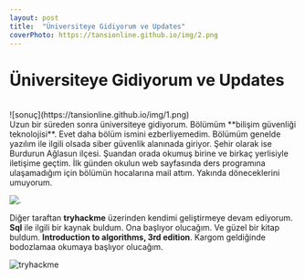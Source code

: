 ```yaml
---
layout: post
title:  "Üniversiteye Gidiyorum ve Updates"
coverPhoto: https://tansionline.github.io/img/2.png
---
```


# Üniversiteye Gidiyorum ve Updates

<br>
![sonuç](https://tansionline.github.io/img/1.png)
<br>
Uzun bir süreden sonra üniversiteye gidiyorum. Bölümüm **bilişim güvenliği teknolojisi**. Evet daha bölüm ismini ezberliyemedim. Bölümüm genelde yazılım ile ilgili olsada siber güvenlik alanınada giriyor. Şehir olarak ise Burdurun Ağlasun ilçesi. Şuandan orada okumuş birine ve birkaç yerlisiyle iletişime geçtim. İlk günden okulun web sayfasında ders programına ulaşamadığım için bölümün hocalarına mail attım. Yakında döneceklerini umuyorum. 

![.](https://tansionline.github.io/img/3.png)


Diğer taraftan **tryhackme** üzerinden kendimi geliştirmeye devam ediyorum. **Sql** ile ilgili bir kaynak buldum. Ona başlıyor olucağım. Ve güzel bir kitap buldum. **Introduction to algorithms, 3rd edition**. Kargom geldiğinde bodozlamaa okumaya başlıyor olucağım.  

![tryhackme](https://tansionline.github.io/img/4.png)

